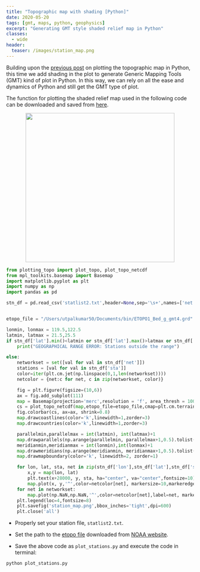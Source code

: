 ```yaml
---
title: "Topographic map with shading [Python]"
date: 2020-05-20
tags: [gmt, maps, python, geophysics]
excerpt: "Generating GMT style shaded relief map in Python"
classes:
  - wide
header:
  teaser: /images/station_map.png
---
```

Building upon the [previous post](https://www.earthinversion.com/station_map_python/) on plotting the topographic map in Python, this time we add shading in the plot to generate Generic Mapping Tools (GMT) kind of plot in Python. In this way, we can rely on all the ease and dynamics of Python and still get the GMT type of plot.


The function for plotting the shaded relief map used in the following code can be downloaded and saved from [here](https://github.com/earthinversion/plotting_topographic_maps_in_python/blob/master/plotting_topo.py).


<p align="center">
  <img width="400" src="{{ site.url }}{{ site.baseurl }}/images/station_map.png">
 </p>


```python
from plotting_topo import plot_topo, plot_topo_netcdf
from mpl_toolkits.basemap import Basemap
import matplotlib.pyplot as plt
import numpy as np
import pandas as pd

stn_df = pd.read_csv('statlist2.txt',header=None,sep='\s+',names=['net','sta','lat','lon','ele'])


etopo_file = "/Users/utpalkumar50/Documents/bin/ETOPO1_Bed_g_gmt4.grd"

lonmin, lonmax = 119.5,122.5
latmin, latmax = 21.5,25.5
if stn_df['lat'].min()<latmin or stn_df['lat'].max()>latmax or stn_df['lon'].min()<lonmin or stn_df['lon'].max()>lonmax:
    print("GEOGRAPHICAL RANGE ERROR: Stations outside the range")

else:
    networkset = set([val for val in stn_df['net']])
    stations = [val for val in stn_df['sta']]
    color=iter(plt.cm.jet(np.linspace(0,1,len(networkset))))
    netcolor = {net:c for net, c in zip(networkset, color)}

    fig = plt.figure(figsize=(10,6))
    ax = fig.add_subplot(111)
    map = Basemap(projection='merc',resolution = 'f', area_thresh = 10000., llcrnrlon=lonmin, llcrnrlat=latmin,urcrnrlon=lonmax, urcrnrlat=latmax)
    cs = plot_topo_netcdf(map,etopo_file=etopo_file,cmap=plt.cm.terrain,lonextent=(lonmin, lonmax),latextent=(latmin, latmax),zorder=2)
    fig.colorbar(cs, ax=ax, shrink=0.8)
    map.drawcoastlines(color='k',linewidth=1,zorder=3)
    map.drawcountries(color='k',linewidth=1,zorder=3)

    parallelmin,parallelmax = int(latmin), int(latmax)+1
    map.drawparallels(np.arange(parallelmin, parallelmax+1,0.5).tolist(),labels=[1,0,0,0],linewidth=0,fontsize=6)
    meridianmin,meridianmax = int(lonmin),int(lonmax)+1
    map.drawmeridians(np.arange(meridianmin, meridianmax+1,0.5).tolist(),labels=[0,0,0,1],linewidth=0,fontsize=6)
    map.drawmapboundary(color='k', linewidth=2, zorder=1)

    for lon, lat, sta, net in zip(stn_df['lon'],stn_df['lat'],stn_df['sta'],stn_df['net']):
        x,y = map(lon, lat)
        plt.text(x+28000, y, sta, ha="center", va="center",fontsize=10)
        map.plot(x, y,'^',color=netcolor[net], markersize=10,markeredgecolor='k',linewidth=0.1,markeredgewidth=0.1,zorder=3)
    for net in networkset:
        map.plot(np.NaN,np.NaN,'^',color=netcolor[net],label=net, markersize=10,markeredgecolor='k',linewidth=0.1,markeredgewidth=0.1)
    plt.legend(loc=4,fontsize=8)
    plt.savefig('station_map.png',bbox_inches='tight',dpi=600)
    plt.close('all')
```

- Properly set your station file, `statlist2.txt`.
- Set the path to the [etopo file](https://www.ngdc.noaa.gov/mgg/global/relief/ETOPO1/data/bedrock/grid_registered/netcdf/ETOPO1_Bed_g_gmt4.grd.gz) downloaded from [NOAA website](https://www.ngdc.noaa.gov/mgg/global/).

- Save the above code as `plot_stations.py` and execute the code in terminal:

```
python plot_stations.py
```